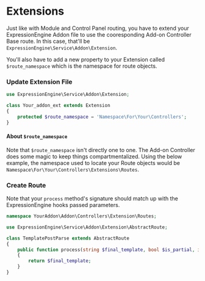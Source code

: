 # Extensions

Just like with Module and Control Panel routing, you have to extend your ExpressionEngine Addon file to use the cooresponding Add-on Controller Base route. In this case, that'll be `ExpressionEngine\Service\Addon\Extension`.

You'll also have to add a new property to your Extension called `$route_namespace` which is the namespace for route objects.

### Update Extension File

```php
use ExpressionEngine\Service\Addon\Extension;

class Your_addon_ext extends Extension
{
    protected $route_namespace = 'Namespace\For\Your\Controllers';
}
```

#### About `$route_namespace`

Note that `$route_namespace` isn't directly one to one. The Add-on Controller does some magic to keep things compartmentalized.  Using the below example, the namespace used to locate your Route objects would be `Namespace\For\Your\Controllers\Extensions\Routes`.

### Create Route

Note that your `process` method's signature should match up with the ExpressionEngine hooks passed parameters. 

```php
namespace YourAddon\Addon\Controllers\Extension\Routes;

use ExpressionEngine\Service\Addon\Extension\AbstractRoute;

class TemplatePostParse extends AbstractRoute
{
    public function process(string $final_template, bool $is_partial, int $site_id, array $currentTemplateInfo): string
    {
        return $final_template;
    }
}
```
